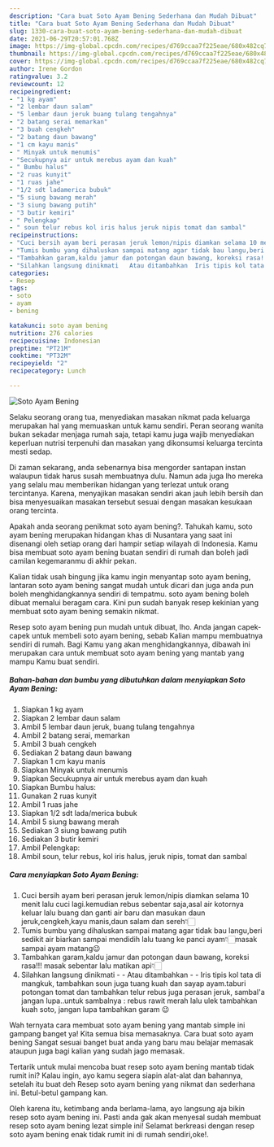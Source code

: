 ```yaml
---
description: "Cara buat Soto Ayam Bening Sederhana dan Mudah Dibuat"
title: "Cara buat Soto Ayam Bening Sederhana dan Mudah Dibuat"
slug: 1330-cara-buat-soto-ayam-bening-sederhana-dan-mudah-dibuat
date: 2021-06-29T20:57:01.768Z
image: https://img-global.cpcdn.com/recipes/d769ccaa7f225eae/680x482cq70/soto-ayam-bening-foto-resep-utama.jpg
thumbnail: https://img-global.cpcdn.com/recipes/d769ccaa7f225eae/680x482cq70/soto-ayam-bening-foto-resep-utama.jpg
cover: https://img-global.cpcdn.com/recipes/d769ccaa7f225eae/680x482cq70/soto-ayam-bening-foto-resep-utama.jpg
author: Irene Gordon
ratingvalue: 3.2
reviewcount: 12
recipeingredient:
- "1 kg ayam"
- "2 lembar daun salam"
- "5 lembar daun jeruk buang tulang tengahnya"
- "2 batang serai memarkan"
- "3 buah cengkeh"
- "2 batang daun bawang"
- "1 cm kayu manis"
- " Minyak untuk menumis"
- "Secukupnya air untuk merebus ayam dan kuah"
- " Bumbu halus"
- "2 ruas kunyit"
- "1 ruas jahe"
- "1/2 sdt ladamerica bubuk"
- "5 siung bawang merah"
- "3 siung bawang putih"
- "3 butir kemiri"
- " Pelengkap"
- " soun telur rebus kol iris halus jeruk nipis tomat dan sambal"
recipeinstructions:
- "Cuci bersih ayam beri perasan jeruk lemon/nipis diamkan selama 10 menit lalu cuci lagi.kemudian rebus sebentar saja,asal air kotornya keluar lalu buang dan ganti air baru dan masukan daun jeruk,cengkeh,kayu manis,daun salam dan sereh👇🏻"
- "Tumis bumbu yang dihaluskan sampai matang agar tidak bau langu,beri sedikit air biarkan sampai mendidih lalu tuang ke panci ayam👇🏻masak sampai ayam matang😉"
- "Tambahkan garam,kaldu jamur dan potongan daun bawang, koreksi rasa!!! masak sebentar lalu matikan api👇🏻"
- "Silahkan langsung dinikmati   Atau ditambahkan  Iris tipis kol tata di mangkuk, tambahkan soun juga tuang kuah dan sayap ayam.taburi potongan tomat dan tambahkan telur rebus juga perasan jeruk, sambal&#39;a jangan lupa..untuk sambalnya : rebus rawit merah lalu ulek tambahkan kuah soto, jangan lupa tambahkan garam 😉"
categories:
- Resep
tags:
- soto
- ayam
- bening

katakunci: soto ayam bening 
nutrition: 276 calories
recipecuisine: Indonesian
preptime: "PT21M"
cooktime: "PT32M"
recipeyield: "2"
recipecategory: Lunch

---
```



![Soto Ayam Bening](https://img-global.cpcdn.com/recipes/d769ccaa7f225eae/680x482cq70/soto-ayam-bening-foto-resep-utama.jpg)

Selaku seorang orang tua, menyediakan masakan nikmat pada keluarga merupakan hal yang memuaskan untuk kamu sendiri. Peran seorang  wanita bukan sekadar menjaga rumah saja, tetapi kamu juga wajib menyediakan keperluan nutrisi terpenuhi dan masakan yang dikonsumsi keluarga tercinta mesti sedap.

Di zaman  sekarang, anda sebenarnya bisa mengorder santapan instan walaupun tidak harus susah membuatnya dulu. Namun ada juga lho mereka yang selalu mau memberikan hidangan yang terlezat untuk orang tercintanya. Karena, menyajikan masakan sendiri akan jauh lebih bersih dan bisa menyesuaikan masakan tersebut sesuai dengan masakan kesukaan orang tercinta. 



Apakah anda seorang penikmat soto ayam bening?. Tahukah kamu, soto ayam bening merupakan hidangan khas di Nusantara yang saat ini disenangi oleh setiap orang dari hampir setiap wilayah di Indonesia. Kamu bisa membuat soto ayam bening buatan sendiri di rumah dan boleh jadi camilan kegemaranmu di akhir pekan.

Kalian tidak usah bingung jika kamu ingin menyantap soto ayam bening, lantaran soto ayam bening sangat mudah untuk dicari dan juga anda pun boleh menghidangkannya sendiri di tempatmu. soto ayam bening boleh dibuat memalui beragam cara. Kini pun sudah banyak resep kekinian yang membuat soto ayam bening semakin nikmat.

Resep soto ayam bening pun mudah untuk dibuat, lho. Anda jangan capek-capek untuk membeli soto ayam bening, sebab Kalian mampu membuatnya sendiri di rumah. Bagi Kamu yang akan menghidangkannya, dibawah ini merupakan cara untuk membuat soto ayam bening yang mantab yang mampu Kamu buat sendiri.

<!--inarticleads1-->

##### Bahan-bahan dan bumbu yang dibutuhkan dalam menyiapkan Soto Ayam Bening:

1. Siapkan 1 kg ayam
1. Siapkan 2 lembar daun salam
1. Ambil 5 lembar daun jeruk, buang tulang tengahnya
1. Ambil 2 batang serai, memarkan
1. Ambil 3 buah cengkeh
1. Sediakan 2 batang daun bawang
1. Siapkan 1 cm kayu manis
1. Siapkan  Minyak untuk menumis
1. Siapkan Secukupnya air untuk merebus ayam dan kuah
1. Siapkan  Bumbu halus:
1. Gunakan 2 ruas kunyit
1. Ambil 1 ruas jahe
1. Siapkan 1/2 sdt lada/merica bubuk
1. Ambil 5 siung bawang merah
1. Sediakan 3 siung bawang putih
1. Sediakan 3 butir kemiri
1. Ambil  Pelengkap:
1. Ambil  soun, telur rebus, kol iris halus, jeruk nipis, tomat dan sambal




<!--inarticleads2-->

##### Cara menyiapkan Soto Ayam Bening:

1. Cuci bersih ayam beri perasan jeruk lemon/nipis diamkan selama 10 menit lalu cuci lagi.kemudian rebus sebentar saja,asal air kotornya keluar lalu buang dan ganti air baru dan masukan daun jeruk,cengkeh,kayu manis,daun salam dan sereh👇🏻
1. Tumis bumbu yang dihaluskan sampai matang agar tidak bau langu,beri sedikit air biarkan sampai mendidih lalu tuang ke panci ayam👇🏻masak sampai ayam matang😉
1. Tambahkan garam,kaldu jamur dan potongan daun bawang, koreksi rasa!!! masak sebentar lalu matikan api👇🏻
1. Silahkan langsung dinikmati  -  - Atau ditambahkan -  - Iris tipis kol tata di mangkuk, tambahkan soun juga tuang kuah dan sayap ayam.taburi potongan tomat dan tambahkan telur rebus juga perasan jeruk, sambal&#39;a jangan lupa..untuk sambalnya : rebus rawit merah lalu ulek tambahkan kuah soto, jangan lupa tambahkan garam 😉




Wah ternyata cara membuat soto ayam bening yang mantab simple ini gampang banget ya! Kita semua bisa memasaknya. Cara buat soto ayam bening Sangat sesuai banget buat anda yang baru mau belajar memasak ataupun juga bagi kalian yang sudah jago memasak.

Tertarik untuk mulai mencoba buat resep soto ayam bening mantab tidak rumit ini? Kalau ingin, ayo kamu segera siapin alat-alat dan bahannya, setelah itu buat deh Resep soto ayam bening yang nikmat dan sederhana ini. Betul-betul gampang kan. 

Oleh karena itu, ketimbang anda berlama-lama, ayo langsung aja bikin resep soto ayam bening ini. Pasti anda gak akan menyesal sudah membuat resep soto ayam bening lezat simple ini! Selamat berkreasi dengan resep soto ayam bening enak tidak rumit ini di rumah sendiri,oke!.

